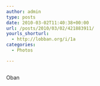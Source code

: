```yaml
---
author: admin
type: posts
date: 2010-03-02T11:40:38+00:00
url: /posts/2010/03/02/421883911/
yourls_shorturl:
  - http://lobban.org/i/1a
categories:
  - Photos

---
```

<div class="figure">
  <img src="http://andy.lobban.org/photo/1280/421883911/1/tumblr_kynkfq6ZBk1qzrl7b" alt="" />
</div>

Oban